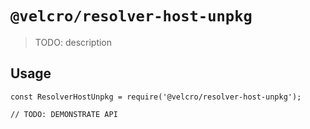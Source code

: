 # `@velcro/resolver-host-unpkg`

> TODO: description

## Usage

```
const ResolverHostUnpkg = require('@velcro/resolver-host-unpkg');

// TODO: DEMONSTRATE API
```
